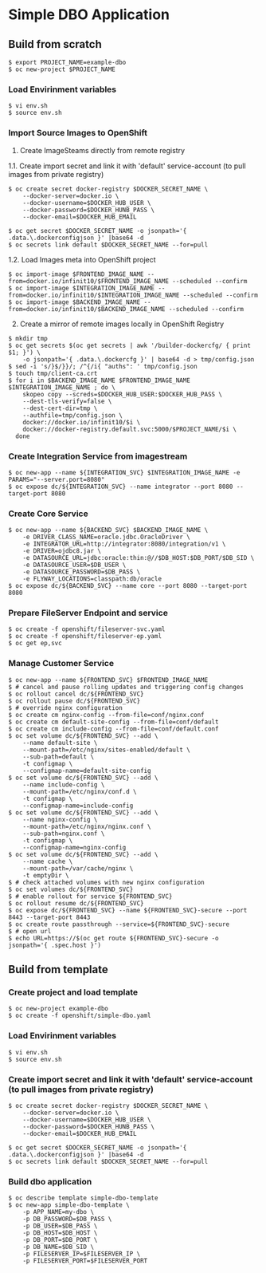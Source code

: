 # Simple DBO Application
## Build from scratch
```
$ export PROJECT_NAME=example-dbo
$ oc new-project $PROJECT_NAME
```
### Load Envirinment variables
```
$ vi env.sh
$ source env.sh
```

### Import Source Images to OpenShift

1. Create ImageSteams directly from remote registry

1.1. Create import secret and link it with 'default' service-account (to pull images from private registry)
```
$ oc create secret docker-registry $DOCKER_SECRET_NAME \
    --docker-server=docker.io \
    --docker-username=$DOCKER_HUB_USER \
    --docker-password=$DOCKER_HUNB_PASS \
    --docker-email=$DOCKER_HUB_EMAIL

$ oc get secret $DOCKER_SECRET_NAME -o jsonpath='{ .data.\.dockerconfigjson }' |base64 -d
$ oc secrets link default $DOCKER_SECRET_NAME --for=pull
```
1.2. Load Images meta into OpenShift project
```
$ oc import-image $FRONTEND_IMAGE_NAME --from=docker.io/infinit10/$FRONTEND_IMAGE_NAME --scheduled --confirm
$ oc import-image $INTEGRATION_IMAGE_NAME --from=docker.io/infinit10/$INTEGRATION_IMAGE_NAME --scheduled --confirm
$ oc import-image $BACKEND_IMAGE_NAME --from=docker.io/infinit10/$BACKEND_IMAGE_NAME --scheduled --confirm
```

2. Create a mirror of remote images locally in OpenShift Registry
```
$ mkdir tmp
$ oc get secrets $(oc get secrets | awk '/builder-dockercfg/ { print $1; }') \
    -o jsonpath='{ .data.\.dockercfg }' | base64 -d > tmp/config.json
$ sed -i 's/}$/}}/; /^{/i{ "auths": ' tmp/config.json
$ touch tmp/client-ca.crt
$ for i in $BACKEND_IMAGE_NAME $FRONTEND_IMAGE_NAME $INTEGRATION_IMAGE_NAME ; do \
    skopeo copy --screds=$DOCKER_HUB_USER:$DOCKER_HUB_PASS \
	--dest-tls-verify=false \
	--dest-cert-dir=tmp \
	--authfile=tmp/config.json \
	docker://docker.io/infinit10/$i \
	docker://docker-registry.default.svc:5000/$PROJECT_NAME/$i \
  done
```

### Create Integration Service from imagestream
```
$ oc new-app --name ${INTEGRATION_SVC} $INTEGRATION_IMAGE_NAME -e PARAMS="--server.port=8080"
$ oc expose dc/${INTEGRATION_SVC} --name integrator --port 8080 --target-port 8080
```

### Create Core Service
```
$ oc new-app --name ${BACKEND_SVC} $BACKEND_IMAGE_NAME \
    -e DRIVER_CLASS_NAME=oracle.jdbc.OracleDriver \
    -e INTEGRATOR_URL=http://integrator:8080/integration/v1 \
    -e DRIVER=ojdbc8.jar \
    -e DATASOURCE_URL=jdbc:oracle:thin:@//$DB_HOST:$DB_PORT/$DB_SID \
    -e DATASOURCE_USER=$DB_USER \
    -e DATASOURCE_PASSWORD=$DB_PASS \
    -e FLYWAY_LOCATIONS=classpath:db/oracle
$ oc expose dc/${BACKEND_SVC} --name core --port 8080 --target-port 8080
```

### Prepare FileServer Endpoint and service
```
$ oc create -f openshift/fileserver-svc.yaml
$ oc create -f openshift/fileserver-ep.yaml
$ oc get ep,svc
```

### Manage Customer Service
```
$ oc new-app --name ${FRONTEND_SVC} $FRONTEND_IMAGE_NAME
$ # cancel and pause rolling updates and triggering config changes
$ oc rollout cancel dc/${FRONTEND_SVC}
$ oc rollout pause dc/${FRONTEND_SVC}
$ # override nginx configuration
$ oc create cm nginx-config --from-file=conf/nginx.conf
$ oc create cm default-site-config --from-file=conf/default
$ oc create cm include-config --from-file=conf/default.conf
$ oc set volume dc/${FRONTEND_SVC} --add \
    --name default-site \
    --mount-path=/etc/nginx/sites-enabled/default \
    --sub-path=default \
    -t configmap \
    --configmap-name=default-site-config
$ oc set volume dc/${FRONTEND_SVC} --add \
    --name include-config \
    --mount-path=/etc/nginx/conf.d \
    -t configmap \
    --configmap-name=include-config
$ oc set volume dc/${FRONTEND_SVC} --add \
    --name nginx-config \
    --mount-path=/etc/nginx/nginx.conf \
    --sub-path=nginx.conf \
    -t configmap \
    --configmap-name=nginx-config
$ oc set volume dc/${FRONTEND_SVC} --add \
    --name cache \
    --mount-path=/var/cache/nginx \
    -t emptyDir \
$ # check attached volumes with new nginx configuration
$ oc set volumes dc/${FRONTEND_SVC}
$ # enable rollout for service ${FRONTEND_SVC}
$ oc rollout resume dc/${FRONTEND_SVC}
$ oc expose dc/${FRONTEND_SVC} --name ${FRONTEND_SVC}-secure --port 8443 --target-port 8443
$ oc create route passthrough --service=${FRONTEND_SVC}-secure
$ # open url
$ echo URL=https://$(oc get route ${FRONTEND_SVC}-secure -o jsonpath='{ .spec.host }')
```
## Build from template
### Create project and load template
```
$ oc new-project example-dbo
$ oc create -f openshift/simple-dbo.yaml
```
### Load Envirinment variables
```
$ vi env.sh
$ source env.sh
```
### Create import secret and link it with 'default' service-account (to pull images from private registry)
```
$ oc create secret docker-registry $DOCKER_SECRET_NAME \
    --docker-server=docker.io \
    --docker-username=$DOCKER_HUB_USER \
    --docker-password=$DOCKER_HUNB_PASS \
    --docker-email=$DOCKER_HUB_EMAIL

$ oc get secret $DOCKER_SECRET_NAME -o jsonpath='{ .data.\.dockerconfigjson }' |base64 -d
$ oc secrets link default $DOCKER_SECRET_NAME --for=pull
```
### Build dbo application
```
$ oc describe template simple-dbo-template
$ oc new-app simple-dbo-template \
    -p APP_NAME=my-dbo \
    -p DB_PASSWORD=$DB_PASS \
    -p DB_USER=$DB_PASS \
    -p DB_HOST=$DB_HOST \
    -p DB_PORT=$DB_PORT \
    -p DB_NAME=$DB_SID \
    -p FILESERVER_IP=$FILESERVER_IP \
    -p FILESERVER_PORT=$FILESERVER_PORT
```
